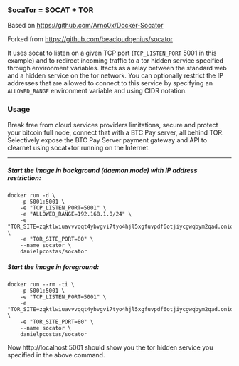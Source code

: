### SocaTor = SOCAT + TOR
Based on https://github.com/Arno0x/Docker-Socator

Forked from https://github.com/beacloudgenius/socator

It uses socat to listen on a given TCP port (`TCP_LISTEN_PORT` 5001 in this example) and to redirect incoming traffic to a tor hidden service specified through environment variables. Itacts as a relay between the standard web and a hidden service on the tor network. You can optionally restrict the IP addresses that are allowed to connect to this service by specifying an `ALLOWED_RANGE` environment variable and using CIDR notation.

### Usage

Break free from cloud services providers limitations, secure and protect your bitcoin full node, connect that with a BTC Pay server, all behind TOR.
Selectively expose the BTC Pay Server payment gateway and API to clearnet using socat+tor running on the Internet.

--------------

##### Start the image in background (*daemon mode*) with IP address restriction:

    docker run -d \
        -p 5001:5001 \
        -e "TCP_LISTEN_PORT=5001" \
        -e "ALLOWED_RANGE=192.168.1.0/24" \
        -e "TOR_SITE=zqktlwiuavvvqqt4ybvgvi7tyo4hjl5xgfuvpdf6otjiycgwqbym2qad.onion" \
        -e "TOR_SITE_PORT=80" \
        --name socator \
        danielpcostas/socator

##### Start the image in foreground:

    docker run --rm -ti \
        -p 5001:5001 \
        -e "TCP_LISTEN_PORT=5001" \
        -e "TOR_SITE=zqktlwiuavvvqqt4ybvgvi7tyo4hjl5xgfuvpdf6otjiycgwqbym2qad.onion" \
        -e "TOR_SITE_PORT=80" \
        --name socator \
        danielpcostas/socator

Now http://localhost:5001 should show you the tor hidden service you specified in the above command.

